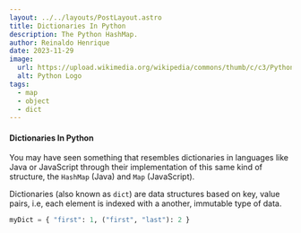 ```yaml
---
layout: ../../layouts/PostLayout.astro
title: Dictionaries In Python
description: The Python HashMap.
author: Reinaldo Henrique
date: 2023-11-29
image:
  url: https://upload.wikimedia.org/wikipedia/commons/thumb/c/c3/Python-logo-notext.svg/640px-Python-logo-notext.svg.png
  alt: Python Logo
tags:
  - map
  - object
  - dict
---
```


#### Dictionaries In Python

You may have seen something that resembles dictionaries in languages like Java or JavaScript through their implementation of this same kind of structure, the `HashMap` (Java) and `Map` (JavaScript).

Dictionaries (also known as `dict`) are data structures based on key, value pairs, i.e, each element is indexed with a another, immutable type of data.

```python
myDict = { "first": 1, ("first", "last"): 2 }
```
